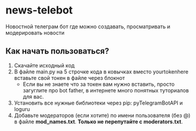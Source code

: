 # news-telebot
Новостной телеграм бот где можно создавать, просматривать и модерировать новости

## Как начать пользоваться?
1. Скачайте исходный код
2. В файле main.py на 5 строчке кода в ковычках вместо yourtokenhere вставьте свой токен в файле через блокнот
    * Если вы не знаете что за токен вам нужно вставить, просто загуглите про bot father, в интернете много понятных туториалов для вас.
3. Установить все нужные библиотеки через pip: pyTelegramBotAPI и loguru
4. Добавьте модераторов (если хотите) по имени пользователя (без @) в файле **mod_names.txt**. **Только не перепутайте с moderators.txt**.
